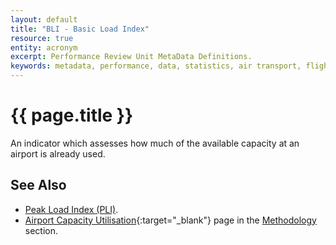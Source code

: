 ```yaml
---
layout: default
title: "BLI - Basic Load Index"
resource: true
entity: acronym
excerpt: Performance Review Unit MetaData Definitions.
keywords: metadata, performance, data, statistics, air transport, flights, europe, delay, safety
---
```

# {{ page.title }}

An indicator which assesses how much of the available capacity at an airport is already used.

## See Also

* [Peak Load Index (PLI)][pli].
* [Airport Capacity Utilisation][acu]{:target="_blank"} page in the [Methodology][metho] section.

[acu]: <{{ "/references/methodology/airport_capacity_utilisation.html" | prepend: site.baseurl | prepend: site.url }}> "Airport Capacity Utilisation"
[metho]: <{{ "/references/methodology/" | prepend: site.baseurl | prepend: site.url }}> "PRU Methodology"
[pli]: <{{ "/references/acronym/pli.html" | prepend: site.baseurl | prepend: site.url }}> "Peak Load Index"
